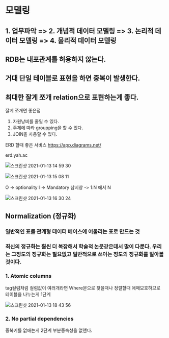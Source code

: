 

# 모델링
## 1. 업무파악  => 2. 개념적 데이터 모델링 => 3. 논리적 데이터 모델링 => 4. 물리적 데이터 모델링

## RDB는 내포관계를 허용하지 않는다.

## 거대 단일 테이블로 표현을 하면 중복이 발생한다.

## 최대한 잘게 쪼개 relation으로 표현하는게 좋다.
잘게 쪼개면 좋은점
1. 자원낭비를 줄일 수 있다.
2. 주제에 따라 groupping을 할 수 있다.
3. JOIN을 사용할 수 있다.


ERD 할때 좋은 서비스
https://app.diagrams.net/

erd.yah.ac

![스크린샷 2021-01-13 14 59 30](https://user-images.githubusercontent.com/67869514/104412608-f2700f00-55af-11eb-80dc-2bc5ece3be2f.png)


![스크린샷 2021-01-13 15 08 11](https://user-images.githubusercontent.com/67869514/104413162-2ac41d00-55b1-11eb-9b6f-9e23d6f7a776.png)


O -> optionality
l -> Mandatory
삼지창 -> 1:N 에서 N

![스크린샷 2021-01-13 16 30 24](https://user-images.githubusercontent.com/67869514/104420042-a5df0080-55bc-11eb-88dc-6d706f406c39.png)


## Normalization (정규화)
### 일반적인 표를 관계형 데이터 베이스에 어울리는 표로 만드는 것
### 최신의 정규화는 훨씬 더 복잡해서 학술적 논문같은데서 많이 다룬다. 우리는 그정도의 정규화는 필요없고 일반적으로 쓰이는 정도의 정규화를 알아볼것이다.

### 1. Atomic columns 


tag컬럼처럼 컬럼값이 여러개라면 Where문으로 찾을때나 정렬할때 애매모호하므로 테이블을 나누는게 1단계

![스크린샷 2021-01-13 18 43 56](https://user-images.githubusercontent.com/67869514/104435101-55bd6980-55cf-11eb-81c2-bc96a16c8f22.png)

### 2. No partial dependencies 

중복키를 없애는게 2단계 부분종속성을 없앤다.

